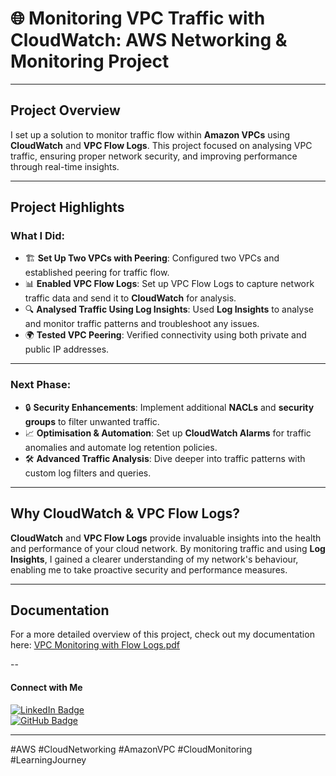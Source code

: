 # 🌐 Monitoring VPC Traffic with CloudWatch: AWS Networking & Monitoring Project

---

## Project Overview  
I set up a solution to monitor traffic flow within **Amazon VPCs** using **CloudWatch** and **VPC Flow Logs**. This project focused on analysing VPC traffic, ensuring proper network security, and improving performance through real-time insights.

---

## Project Highlights  
### What I Did:  
- 🏗 **Set Up Two VPCs with Peering**: Configured two VPCs and established peering for traffic flow.  
- 📊 **Enabled VPC Flow Logs**: Set up VPC Flow Logs to capture network traffic data and send it to **CloudWatch** for analysis.  
- 🔍 **Analysed Traffic Using Log Insights**: Used **Log Insights** to analyse and monitor traffic patterns and troubleshoot any issues.  
- 🌍 **Tested VPC Peering**: Verified connectivity using both private and public IP addresses.

---

### Next Phase:  
- 🔒 **Security Enhancements**: Implement additional **NACLs** and **security groups** to filter unwanted traffic.  
- 📈 **Optimisation & Automation**: Set up **CloudWatch Alarms** for traffic anomalies and automate log retention policies.  
- 🛠 **Advanced Traffic Analysis**: Dive deeper into traffic patterns with custom log filters and queries.

---

## Why CloudWatch & VPC Flow Logs?  
**CloudWatch** and **VPC Flow Logs** provide invaluable insights into the health and performance of your cloud network. By monitoring traffic and using **Log Insights**, I gained a clearer understanding of my network's behaviour, enabling me to take proactive security and performance measures.

---
## Documentation  
For a more detailed overview of this project, check out my documentation here: 
[VPC Monitoring with Flow Logs.pdf](https://github.com/user-attachments/files/20867306/VPC.Monitoring.with.Flow.Logs.pdf)

--
#### **Connect with Me**  
[![LinkedIn Badge](https://img.shields.io/badge/LinkedIn-Profile-blue)](https://www.linkedin.com/in/mahesh-patil0555/)  
[![GitHub Badge](https://img.shields.io/badge/GitHub-Profile-black)](https://github.com/Mahesh7880) 

----
#AWS #CloudNetworking #AmazonVPC #CloudMonitoring #LearningJourney
